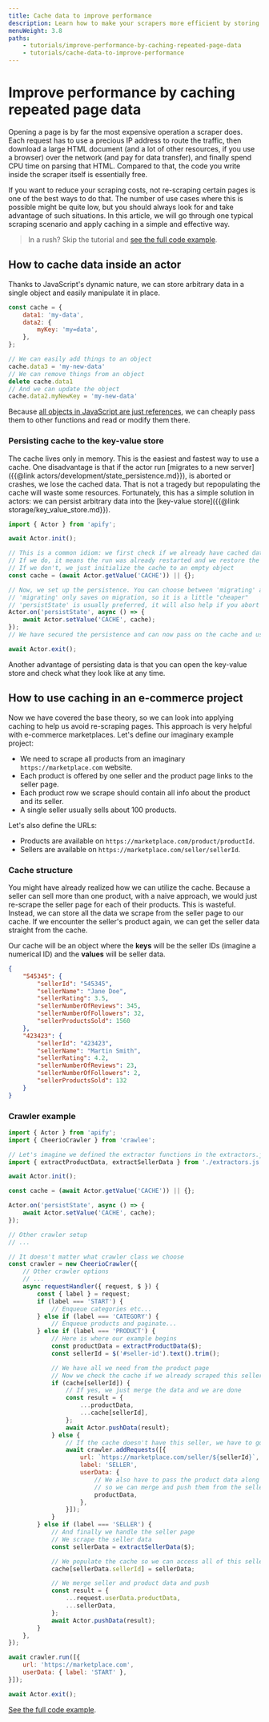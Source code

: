 ```yaml
---
title: Cache data to improve performance
description: Learn how to make your scrapers more efficient by storing repeated page data. Avoid re-scraping pages and reduce your data extraction costs.
menuWeight: 3.8
paths:
    - tutorials/improve-performance-by-caching-repeated-page-data
    - tutorials/cache-data-to-improve-performance
---
```


# Improve performance by caching repeated page data

Opening a page is by far the most expensive operation a scraper does. Each request has to use a precious IP address to route the traffic, then download a large HTML document (and a lot of other resources, if you use a browser) over the network (and pay for data transfer), and finally spend CPU time on parsing that HTML. Compared to that, the code you write inside the scraper itself is essentially free.

If you want to reduce your scraping costs, not re-scraping certain pages is one of the best ways to do that. The number of use cases where this is possible might be quite low, but you should always look for and take advantage of such situations. In this article, we will go through one typical scraping scenario and apply caching in a simple and effective way.

> In a rush? Skip the tutorial and [see the full code example](https://github.com/metalwarrior665/apify-utils/blob/master/examples/caching-page-data.js).

## [](#how-to-cache-data-inside-an-actor) How to cache data inside an actor

Thanks to JavaScript's dynamic nature, we can store arbitrary data in a single object and easily manipulate it in place.

```javascript
const cache = {
    data1: 'my-data',
    data2: {
        myKey: 'my=data',
    },
};

// We can easily add things to an object
cache.data3 = 'my-new-data'
// We can remove things from an object
delete cache.data1
// And we can update the object
cache.data2.myNewKey = 'my-new-data'
```

Because [all objects in JavaScript are just references](https://www.freecodecamp.org/news/how-to-get-a-grip-on-reference-vs-value-in-javascript-cba3f86da223/), we can cheaply pass them to other functions and read or modify them there.

### [](#persisting-cache-to-the-key-value-store) Persisting cache to the key-value store

The cache lives only in memory. This is the easiest and fastest way to use a cache. One disadvantage is that if the actor run [migrates to a new server]({{@link actors/development/state_persistence.md}}), is aborted or crashes, we lose the cached data. That is not a tragedy but repopulating the cache will waste some resources. Fortunately, this has a simple solution in actors: we can persist arbitrary data into the [key-value store]({{@link storage/key_value_store.md}}).

```javascript
import { Actor } from 'apify';

await Actor.init();

// This is a common idiom: we first check if we already have cached data in the store
// If we do, it means the run was already restarted and we restore the cache
// If we don't, we just initialize the cache to an empty object
const cache = (await Actor.getValue('CACHE')) || {};

// Now, we set up the persistence. You can choose between 'migrating' and 'persistState' events
// 'migrating' only saves on migration, so it is a little "cheaper"
// 'persistState' is usually preferred, it will also help if you abort the actor
Actor.on('persistState', async () => {
    await Actor.setValue('CACHE', cache);
});
// We have secured the persistence and can now pass on the cache and use it like we want

await Actor.exit();
```

Another advantage of persisting data is that you can open the key-value store and check what they look like at any time.

## [](#how-to-use-caching-in-an-e-commerce-project) How to use caching in an e-commerce project

Now we have covered the base theory, so we can look into applying caching to help us avoid re-scraping pages. This approach is very helpful with e-commerce marketplaces. Let's define our imaginary example project:

- We need to scrape all products from an imaginary `https://marketplace.com` website.
- Each product is offered by one seller and the product page links to the seller page.
- Each product row we scrape should contain all info about the product and its seller.
- A single seller usually sells about 100 products.

Let's also define the URLs:

- Products are available on `https://marketplace.com/product/productId`.
- Sellers are available on `https://marketplace.com/seller/sellerId`.

### [](#cache-structure) Cache structure

You might have already realized how we can utilize the cache. Because a seller can sell more than one product, with a naive approach, we would just re-scrape the seller page for each of their products. This is wasteful. Instead, we can store all the data we scrape from the seller page to our cache. If we encounter the seller's product again, we can get the seller data straight from the cache.

Our cache will be an object where the **keys** will be the seller IDs (imagine a numerical ID) and the **values** will be seller data.

```json
{
    "545345": {
        "sellerId": "545345",
        "sellerName": "Jane Doe",
        "sellerRating": 3.5,
        "sellerNumberOfReviews": 345,
        "sellerNumberOfFollowers": 32,
        "sellerProductsSold": 1560
    },
    "423423": {
        "sellerId": "423423",
        "sellerName": "Martin Smith",
        "sellerRating": 4.2,
        "sellerNumberOfReviews": 23,
        "sellerNumberOfFollowers": 2,
        "sellerProductsSold": 132
    }
}
```

### [](#crawler-example) Crawler example

```javascript
import { Actor } from 'apify';
import { CheerioCrawler } from 'crawlee';

// Let's imagine we defined the extractor functions in the extractors.js file
import { extractProductData, extractSellerData } from './extractors.js';

await Actor.init();

const cache = (await Actor.getValue('CACHE')) || {};

Actor.on('persistState', async () => {
    await Actor.setValue('CACHE', cache);
});

// Other crawler setup
// ...

// It doesn't matter what crawler class we choose
const crawler = new CheerioCrawler({
    // Other crawler options
    // ...
    async requestHandler({ request, $ }) {
        const { label } = request;
        if (label === 'START') {
            // Enqueue categories etc...
        } else if (label === 'CATEGORY') {
            // Enqueue products and paginate...
        } else if (label === 'PRODUCT') {
            // Here is where our example begins
            const productData = extractProductData($);
            const sellerId = $('#seller-id').text().trim();

            // We have all we need from the product page
            // Now we check the cache if we already scraped this seller
            if (cache[sellerId]) {
                // If yes, we just merge the data and we are done
                const result = {
                    ...productData,
                    ...cache[sellerId],
                };
                await Actor.pushData(result);
            } else {
                // If the cache doesn't have this seller, we have to go to their page
                await crawler.addRequests([{
                    url: `https://marketplace.com/seller/${sellerId}`,
                    label: 'SELLER',
                    userData: {
                        // We also have to pass the product data along
                        // so we can merge and push them from the seller page
                        productData,
                    },
                }]);
            }
        } else if (label === 'SELLER') {
            // And finally we handle the seller page
            // We scrape the seller data
            const sellerData = extractSellerData($);

            // We populate the cache so we can access all of this seller's other products from there
            cache[sellerData.sellerId] = sellerData;

            // We merge seller and product data and push
            const result = {
                ...request.userData.productData,
                ...sellerData,
            };
            await Actor.pushData(result);
        }
    },
});

await crawler.run([{
    url: 'https://marketplace.com',
    userData: { label: 'START' },
}]);

await Actor.exit();
```

[See the full code example](https://github.com/metalwarrior665/apify-utils/blob/master/examples/caching-page-data.js).
